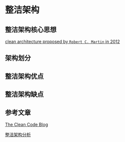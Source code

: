 # 整洁架构

## 整洁架构核心思想

<!-- ![](./整洁架构.webp) -->

[clean architecture proposed by `Robert C. Martin` in 2012](https://www.youtube.com/watch?v=Nltqi7ODZTM) 

## 架构划分



## 整洁架构优点

## 整洁架构缺点

## 参考文章

[The Clean Code Blog](https://blog.cleancoder.com/uncle-bob/2012/08/13/the-clean-architecture.html)

[整洁架构分析](https://www.jianshu.com/p/b565f0c00c0c)